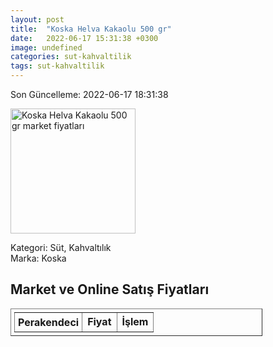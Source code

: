 ```yaml
---
layout: post
title:  "Koska Helva Kakaolu 500 gr"
date:   2022-06-17 15:31:38 +0300
image: undefined
categories: sut-kahvaltilik
tags: sut-kahvaltilik
---
```


Son Güncelleme: 2022-06-17 18:31:38

<img src="undefined" width="200" alt="Koska Helva Kakaolu 500 gr market fiyatları" />

Kategori: Süt, Kahvaltılık
<br />
Marka: Koska

<h2>Market ve Online Satış Fiyatları</h2>

<table border="1" style="padding: 5px;width:80%;">
  <tr>
    <td style="padding: 5px;"><strong>Perakendeci</strong></td>
    <td><strong>Fiyat</strong></td>
    <td><strong>İşlem</strong></td>
  </tr>
  
</table>
